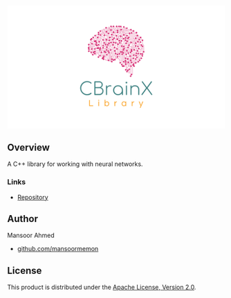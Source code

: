 ![](res/img/cover.png)

## Overview

A C++ library for working with neural networks.

### Links

- [Repository](https://github.com/mansoormemon/cbrainx)

## Author

Mansoor Ahmed

- [github.com/mansoormemon](https://github.com/mansoormemon)

## License

This product is distributed under the [Apache License, Version 2.0](https://www.apache.org/licenses/LICENSE-2.0).
